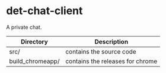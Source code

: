 det-chat-client
===============

A private chat.

Directory        | Description 
-----------------|---------------------------------
src/             | contains the source code
build_chromeapp/ | contains the releases for chrome
